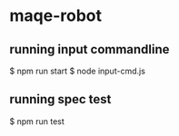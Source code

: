 ﻿# maqe-robot

## running input commandline

$ npm run start
$ node input-cmd.js

## running spec test

$ npm run test
